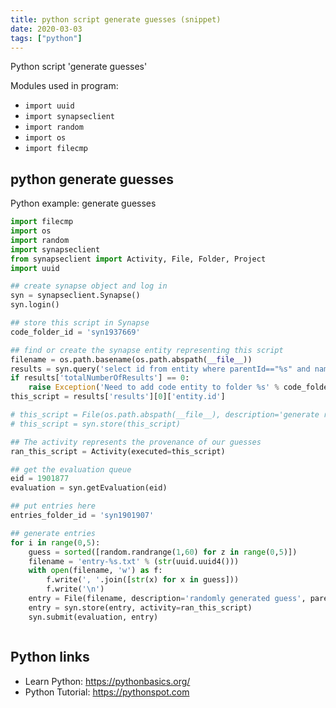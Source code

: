 ```yaml
---
title: python script generate guesses (snippet)
date: 2020-03-03
tags: ["python"]
---
```

Python script 'generate guesses'


Modules used in program: 
* `import uuid`
* `import synapseclient`
* `import random`
* `import os`
* `import filecmp`

## python generate guesses

Python example: generate guesses

```python
import filecmp
import os
import random
import synapseclient
from synapseclient import Activity, File, Folder, Project
import uuid

## create synapse object and log in
syn = synapseclient.Synapse()
syn.login()

## store this script in Synapse
code_folder_id = 'syn1937669'

## find or create the synapse entity representing this script
filename = os.path.basename(os.path.abspath(__file__))
results = syn.query('select id from entity where parentId=="%s" and name=="%s"' % (code_folder_id, filename,))
if results['totalNumberOfResults'] == 0:
    raise Exception('Need to add code entity to folder %s' % code_folder_id)
this_script = results['results'][0]['entity.id']

# this_script = File(os.path.abspath(__file__), description='generate random guesses', parentId=code_folder_id)
# this_script = syn.store(this_script)

## The activity represents the provenance of our guesses
ran_this_script = Activity(executed=this_script)

## get the evaluation queue
eid = 1901877
evaluation = syn.getEvaluation(eid)

## put entries here
entries_folder_id = 'syn1901907'

## generate entries
for i in range(0,5):
    guess = sorted([random.randrange(1,60) for z in range(0,5)])
    filename = 'entry-%s.txt' % (str(uuid.uuid4()))
    with open(filename, 'w') as f:
        f.write(', '.join([str(x) for x in guess]))
        f.write('\n')
    entry = File(filename, description='randomly generated guess', parentId=entries_folder_id)
    entry = syn.store(entry, activity=ran_this_script)
    syn.submit(evaluation, entry)



```

## Python links

- Learn Python: https://pythonbasics.org/
- Python Tutorial: https://pythonspot.com
